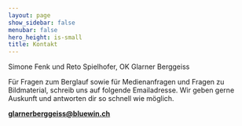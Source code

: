 ```yaml
---
layout: page
show_sidebar: false
menubar: false
hero_height: is-small
title: Kontakt
---
```


Simone Fenk und Reto Spielhofer, OK Glarner Berggeiss

Für Fragen zum Berglauf sowie für Medienanfragen und Fragen zu Bildmaterial, schreib uns auf folgende Emailadresse. Wir geben gerne Auskunft und antworten dir so schnell wie möglich.

**[glarnerberggeiss@bluewin.ch](mailto:glarnerberggeiss@bluewin.ch)**
